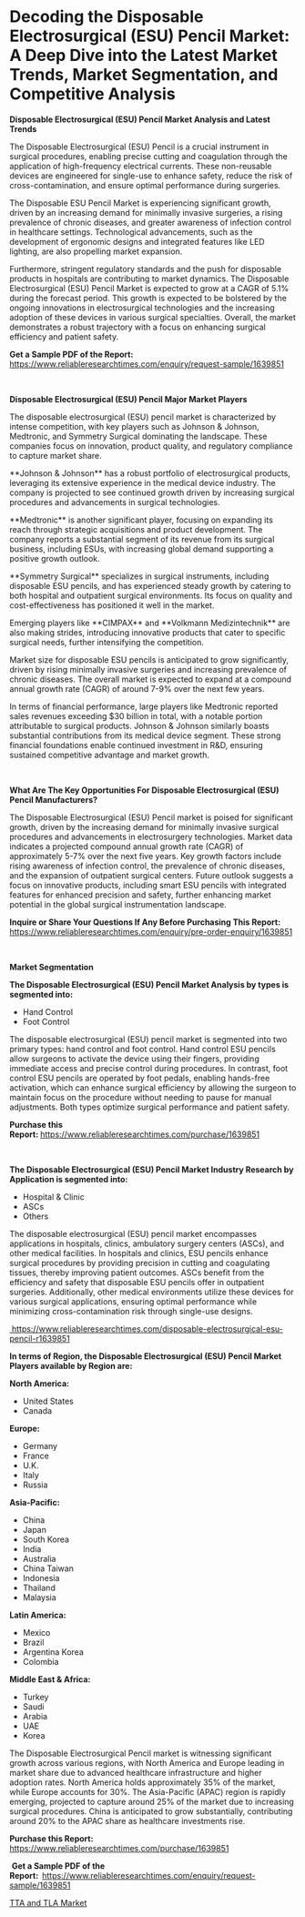 <p><h1>Decoding the Disposable Electrosurgical (ESU) Pencil Market: A Deep Dive into the Latest Market Trends, Market Segmentation, and Competitive Analysis</h1></p><p><strong>Disposable Electrosurgical (ESU) Pencil Market Analysis and Latest Trends</strong></p>
<p><p>The Disposable Electrosurgical (ESU) Pencil is a crucial instrument in surgical procedures, enabling precise cutting and coagulation through the application of high-frequency electrical currents. These non-reusable devices are engineered for single-use to enhance safety, reduce the risk of cross-contamination, and ensure optimal performance during surgeries. </p><p>The Disposable ESU Pencil Market is experiencing significant growth, driven by an increasing demand for minimally invasive surgeries, a rising prevalence of chronic diseases, and greater awareness of infection control in healthcare settings. Technological advancements, such as the development of ergonomic designs and integrated features like LED lighting, are also propelling market expansion. </p><p>Furthermore, stringent regulatory standards and the push for disposable products in hospitals are contributing to market dynamics. The Disposable Electrosurgical (ESU) Pencil Market is expected to grow at a CAGR of 5.1% during the forecast period. This growth is expected to be bolstered by the ongoing innovations in electrosurgical technologies and the increasing adoption of these devices in various surgical specialties. Overall, the market demonstrates a robust trajectory with a focus on enhancing surgical efficiency and patient safety.</p></p>
<p><strong>Get a Sample PDF of the Report:&nbsp;</strong> <a href="https://www.reliableresearchtimes.com/enquiry/request-sample/1639851?utm_campaign=2204&utm_medium=2&utm_source=Github&utm_content=ia&utm_term=04032025&utm_id=disposable-electrosurgical-esu-pencil">https://www.reliableresearchtimes.com/enquiry/request-sample/1639851</a></p>
<p>&nbsp;</p>
<p><strong>Disposable Electrosurgical (ESU) Pencil Major Market Players</strong></p>
<p><p>The disposable electrosurgical (ESU) pencil market is characterized by intense competition, with key players such as Johnson & Johnson, Medtronic, and Symmetry Surgical dominating the landscape. These companies focus on innovation, product quality, and regulatory compliance to capture market share.</p><p>**Johnson & Johnson** has a robust portfolio of electrosurgical products, leveraging its extensive experience in the medical device industry. The company is projected to see continued growth driven by increasing surgical procedures and advancements in surgical technologies. </p><p>**Medtronic** is another significant player, focusing on expanding its reach through strategic acquisitions and product development. The company reports a substantial segment of its revenue from its surgical business, including ESUs, with increasing global demand supporting a positive growth outlook.</p><p>**Symmetry Surgical** specializes in surgical instruments, including disposable ESU pencils, and has experienced steady growth by catering to both hospital and outpatient surgical environments. Its focus on quality and cost-effectiveness has positioned it well in the market.</p><p>Emerging players like **CIMPAX** and **Volkmann Medizintechnik** are also making strides, introducing innovative products that cater to specific surgical needs, further intensifying the competition.</p><p>Market size for disposable ESU pencils is anticipated to grow significantly, driven by rising minimally invasive surgeries and increasing prevalence of chronic diseases. The overall market is expected to expand at a compound annual growth rate (CAGR) of around 7-9% over the next few years.</p><p>In terms of financial performance, large players like Medtronic reported sales revenues exceeding $30 billion in total, with a notable portion attributable to surgical products. Johnson & Johnson similarly boasts substantial contributions from its medical device segment. These strong financial foundations enable continued investment in R&D, ensuring sustained competitive advantage and market growth.</p></p>
<p>&nbsp;</p>
<p><strong>What Are The Key Opportunities For Disposable Electrosurgical (ESU) Pencil Manufacturers?</strong></p>
<p><p>The Disposable Electrosurgical (ESU) Pencil market is poised for significant growth, driven by the increasing demand for minimally invasive surgical procedures and advancements in electrosurgery technologies. Market data indicates a projected compound annual growth rate (CAGR) of approximately 5-7% over the next five years. Key growth factors include rising awareness of infection control, the prevalence of chronic diseases, and the expansion of outpatient surgical centers. Future outlook suggests a focus on innovative products, including smart ESU pencils with integrated features for enhanced precision and safety, further enhancing market potential in the global surgical instrumentation landscape.</p></p>
<p><strong>Inquire or Share Your Questions If Any Before Purchasing This Report:</strong> <a href="https://www.reliableresearchtimes.com/enquiry/pre-order-enquiry/1639851?utm_campaign=2204&utm_medium=2&utm_source=Github&utm_content=ia&utm_term=04032025&utm_id=disposable-electrosurgical-esu-pencil">https://www.reliableresearchtimes.com/enquiry/pre-order-enquiry/1639851</a></p>
<p>&nbsp;</p>
<p><strong>Market Segmentation</strong></p>
<p><strong>The Disposable Electrosurgical (ESU) Pencil Market Analysis by types is segmented into:</strong></p>
<p><ul><li>Hand Control</li><li>Foot Control</li></ul></p>
<p><p>The disposable electrosurgical (ESU) pencil market is segmented into two primary types: hand control and foot control. Hand control ESU pencils allow surgeons to activate the device using their fingers, providing immediate access and precise control during procedures. In contrast, foot control ESU pencils are operated by foot pedals, enabling hands-free activation, which can enhance surgical efficiency by allowing the surgeon to maintain focus on the procedure without needing to pause for manual adjustments. Both types optimize surgical performance and patient safety.</p></p>
<p><strong>Purchase this Report:&nbsp;</strong><a href="https://www.reliableresearchtimes.com/purchase/1639851?utm_campaign=2204&utm_medium=2&utm_source=Github&utm_content=ia&utm_term=04032025&utm_id=disposable-electrosurgical-esu-pencil">https://www.reliableresearchtimes.com/purchase/1639851</a></p>
<p>&nbsp;</p>
<p><strong>The Disposable Electrosurgical (ESU) Pencil Market Industry Research by Application is segmented into:</strong></p>
<p><ul><li>Hospital & Clinic</li><li>ASCs</li><li>Others</li></ul></p>
<p><p>The disposable electrosurgical (ESU) pencil market encompasses applications in hospitals, clinics, ambulatory surgery centers (ASCs), and other medical facilities. In hospitals and clinics, ESU pencils enhance surgical procedures by providing precision in cutting and coagulating tissues, thereby improving patient outcomes. ASCs benefit from the efficiency and safety that disposable ESU pencils offer in outpatient surgeries. Additionally, other medical environments utilize these devices for various surgical applications, ensuring optimal performance while minimizing cross-contamination risk through single-use designs.</p></p>
<p><a href="https://www.reliableresearchtimes.com/disposable-electrosurgical-esu-pencil-r1639851?utm_campaign=2204&utm_medium=2&utm_source=Github&utm_content=ia&utm_term=04032025&utm_id=disposable-electrosurgical-esu-pencil">&nbsp;https://www.reliableresearchtimes.com/disposable-electrosurgical-esu-pencil-r1639851</a></p>
<p><strong>In terms of Region, the Disposable Electrosurgical (ESU) Pencil Market Players available by Region are:</strong></p>
<p>
    <p> <strong> North America: </strong>
        <ul>
            <li>United States</li>
            <li>Canada</li>
        </ul>
        </p> 
    <p> <strong> Europe: </strong>
        <ul>
            <li>Germany</li>
            <li>France</li>
            <li>U.K.</li>
            <li>Italy</li>
            <li>Russia</li>
        </ul>
        </p> 
    <p> <strong> Asia-Pacific: </strong>
        <ul>
            <li>China</li>
            <li>Japan</li>
            <li>South Korea</li>
            <li>India</li>
            <li>Australia</li>
            <li>China Taiwan</li>
            <li>Indonesia</li>
            <li>Thailand</li>
            <li>Malaysia</li>
        </ul>
        </p> 
    <p> <strong> Latin America: </strong>
        <ul>
            <li>Mexico</li>
            <li>Brazil</li>
            <li>Argentina Korea</li>
            <li>Colombia</li>
        </ul>
        </p> 
    <p> <strong> Middle East & Africa: </strong>
        <ul>
            <li>Turkey</li>
            <li>Saudi</li>
            <li>Arabia</li>
            <li>UAE</li>
            <li>Korea</li>
        </ul>
    </p>
    </p>
<p><p>The Disposable Electrosurgical Pencil market is witnessing significant growth across various regions, with North America and Europe leading in market share due to advanced healthcare infrastructure and higher adoption rates. North America holds approximately 35% of the market, while Europe accounts for 30%. The Asia-Pacific (APAC) region is rapidly emerging, projected to capture around 25% of the market due to increasing surgical procedures. China is anticipated to grow substantially, contributing around 20% to the APAC share as healthcare investments rise.</p></p>
<p><strong>Purchase this Report: </strong><a href="https://www.reliableresearchtimes.com/purchase/1639851?utm_campaign=2204&utm_medium=2&utm_source=Github&utm_content=ia&utm_term=04032025&utm_id=disposable-electrosurgical-esu-pencil">https://www.reliableresearchtimes.com/purchase/1639851</a></p>
<p>&nbsp;<strong>Get a Sample PDF of the Report:&nbsp;&nbsp;</strong><a href="https://www.reliableresearchtimes.com/enquiry/request-sample/1639851?utm_campaign=2204&utm_medium=2&utm_source=Github&utm_content=ia&utm_term=04032025&utm_id=disposable-electrosurgical-esu-pencil">https://www.reliableresearchtimes.com/enquiry/request-sample/1639851</a></p>
<p><strong></strong></p>
<p><p><a href="https://github.com/tona7vba/Market-Research-Report-List-1/blob/main/tta-and-tla-market.md?utm_campaign=2204&utm_medium=2&utm_source=Github&utm_content=ia&utm_term=04032025&utm_id=disposable-electrosurgical-esu-pencil">TTA and TLA Market</a></p></p>